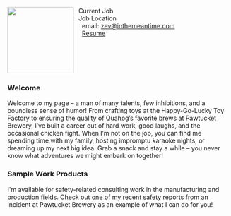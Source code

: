 
<img src="SiteFiles/image.png" align="left" width=150>&nbsp; Current Job<br/>
&nbsp; Job Location <br/>
&nbsp; &nbsp; email: zev@inthemeantime.com<br/>
&nbsp; &nbsp; <a href="https://ZachVandecar.github.io/SiteFiles/Resume/ZVresume.pdf" target="_blank">Resume</a>




<br/>
<br/>
<br/>
<br/>

### Welcome

Welcome to my page – a man of many talents, few inhibitions, and a boundless sense of humor! From crafting toys at the Happy-Go-Lucky Toy Factory to ensuring the quality of Quahog’s favorite brews at Pawtucket Brewery, I’ve built a career out of hard work, good laughs, and the occasional chicken fight. When I’m not on the job, you can find me spending time with my family, hosting impromptu karaoke nights, or dreaming up my next big idea. Grab a snack and stay a while – you never know what adventures we might embark on together!

### Sample Work Products

I'm available for safety-related consulting work in the manufacturing and production fields. Check out [one of my recent safety reports](https://agmath.github.io/PagesBasic/SiteFiles/SampleSafetyReport.html) from an incident at Pawtucket Brewery as an example of what I can do for you!
